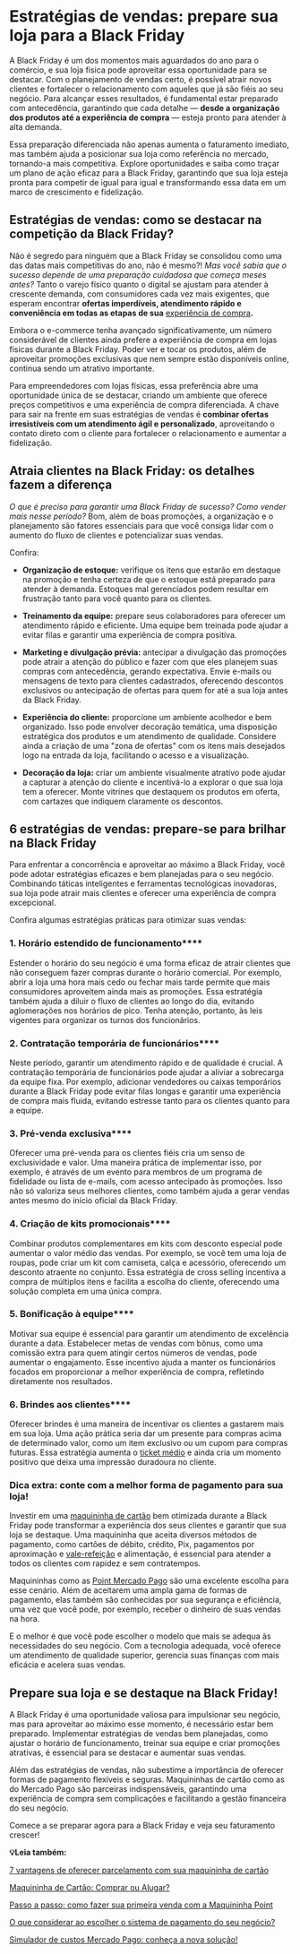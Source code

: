 # Estratégias de vendas: prepare sua loja para a Black Friday

A Black Friday é um dos momentos mais aguardados do ano para o comércio, e sua loja física pode aproveitar essa oportunidade para se destacar. Com o planejamento de vendas certo, é possível atrair novos clientes e fortalecer o relacionamento com aqueles que já são fiéis ao seu negócio. Para alcançar esses resultados, é fundamental estar preparado com antecedência, garantindo que cada detalhe — **desde a organização dos produtos até a experiência de compra** — esteja pronto para atender à alta demanda.

Essa preparação diferenciada não apenas aumenta o faturamento imediato, mas também ajuda a posicionar sua loja como referência no mercado, tornando-a mais competitiva. Explore oportunidades e saiba como traçar um plano de ação eficaz para a Black Friday, garantindo que sua loja esteja pronta para competir de igual para igual e transformando essa data em um marco de crescimento e fidelização.

## **Estratégias de vendas: como se destacar na competição da Black Friday?**

Não é segredo para ninguém que a Black Friday se consolidou como uma das datas mais competitivas do ano, não é mesmo?! *Mas você sabia que o sucesso depende de uma preparação cuidadosa que começa meses antes?* Tanto o varejo físico quanto o digital se ajustam para atender à crescente demanda, com consumidores cada vez mais exigentes, que esperam encontrar **ofertas imperdíveis, atendimento rápido e conveniência em todas as etapas de sua** [experiência de compra](https://meubolso.mercadopago.com.br/como-transformar-experiencia-de-compra-com-nfc)**.**

Embora o e-commerce tenha avançado significativamente, um número considerável de clientes ainda prefere a experiência de compra em lojas físicas durante a Black Friday. Poder ver e tocar os produtos, além de aproveitar promoções exclusivas que nem sempre estão disponíveis online, continua sendo um atrativo importante.

Para empreendedores com lojas físicas, essa preferência abre uma oportunidade única de se destacar, criando um ambiente que oferece preços competitivos e uma experiência de compra diferenciada. A chave para sair na frente em suas estratégias de vendas é **combinar ofertas irresistíveis com um atendimento ágil e personalizado**, aproveitando o contato direto com o cliente para fortalecer o relacionamento e aumentar a fidelização.

## **Atraia clientes na Black Friday: os detalhes fazem a diferença**

*O que é preciso para garantir uma Black Friday de sucesso? Como vender mais nesse período?* Bom, além de boas promoções, a organização e o planejamento são fatores essenciais para que você consiga lidar com o aumento do fluxo de clientes e potencializar suas vendas.

Confira:

- **Organização de estoque:** verifique os itens que estarão em destaque na promoção e tenha certeza de que o estoque está preparado para atender à demanda. Estoques mal gerenciados podem resultar em frustração tanto para você quanto para os clientes.

- **Treinamento da equipe:** prepare seus colaboradores para oferecer um atendimento rápido e eficiente. Uma equipe bem treinada pode ajudar a evitar filas e garantir uma experiência de compra positiva.

- **Marketing e divulgação prévia:** antecipar a divulgação das promoções pode atrair a atenção do público e fazer com que eles planejem suas compras com antecedência, gerando expectativa. Envie e-mails ou mensagens de texto para clientes cadastrados, oferecendo descontos exclusivos ou antecipação de ofertas para quem for até a sua loja antes da Black Friday.

- **Experiência do cliente:** proporcione um ambiente acolhedor e bem organizado. Isso pode envolver decoração temática, uma disposição estratégica dos produtos e um atendimento de qualidade. Considere ainda a criação de uma "zona de ofertas" com os itens mais desejados logo na entrada da loja, facilitando o acesso e a visualização. 

- **Decoração da loja:** criar um ambiente visualmente atrativo pode ajudar a capturar a atenção do cliente e incentivá-lo a explorar o que sua loja tem a oferecer. Monte vitrines que destaquem os produtos em oferta, com cartazes que indiquem claramente os descontos.

## 

## **6 estratégias de vendas: prepare-se para brilhar na Black Friday**

Para enfrentar a concorrência e aproveitar ao máximo a Black Friday, você pode adotar estratégias eficazes e bem planejadas para o seu negócio. Combinando táticas inteligentes e ferramentas tecnológicas inovadoras, sua loja pode atrair mais clientes e oferecer uma experiência de compra excepcional.

Confira algumas estratégias práticas para otimizar suas vendas:

### **1. Horário estendido de funcionamento******

Estender o horário do seu negócio é uma forma eficaz de atrair clientes que não conseguem fazer compras durante o horário comercial. Por exemplo, abrir a loja uma hora mais cedo ou fechar mais tarde permite que mais consumidores aproveitem ainda mais as promoções. Essa estratégia também ajuda a diluir o fluxo de clientes ao longo do dia, evitando aglomerações nos horários de pico. Tenha atenção, portanto, às leis vigentes para organizar os turnos dos funcionários.

### **2. Contratação temporária de funcionários******

Neste período, garantir um atendimento rápido e de qualidade é crucial. A contratação temporária de funcionários pode ajudar a aliviar a sobrecarga da equipe fixa. Por exemplo, adicionar vendedores ou caixas temporários durante a Black Friday pode evitar filas longas e garantir uma experiência de compra mais fluida, evitando estresse tanto para os clientes quanto para a equipe.

### **3. Pré-venda exclusiva******

Oferecer uma pré-venda para os clientes fiéis cria um senso de exclusividade e valor. Uma maneira prática de implementar isso, por exemplo, é através de um evento para membros de um programa de fidelidade ou lista de e-mails, com acesso antecipado às promoções. Isso não só valoriza seus melhores clientes, como também ajuda a gerar vendas antes mesmo do início oficial da Black Friday.

### **4. Criação de kits promocionais******

Combinar produtos complementares em kits com desconto especial pode aumentar o valor médio das vendas. Por exemplo, se você tem uma loja de roupas, pode criar um kit com camiseta, calça e acessório, oferecendo um desconto atraente no conjunto. Essa estratégia de cross selling incentiva a compra de múltiplos itens e facilita a escolha do cliente, oferecendo uma solução completa em uma única compra.

### **5. Bonificação à equipe******

Motivar sua equipe é essencial para garantir um atendimento de excelência durante a data. Estabelecer metas de vendas com bônus, como uma comissão extra para quem atingir certos números de vendas, pode aumentar o engajamento. Esse incentivo ajuda a manter os funcionários focados em proporcionar a melhor experiência de compra, refletindo diretamente nos resultados.

### **6. Brindes aos clientes******

Oferecer brindes é uma maneira de incentivar os clientes a gastarem mais em sua loja. Uma ação prática seria dar um presente para compras acima de determinado valor, como um item exclusivo ou um cupom para compras futuras. Essa estratégia aumenta o [ticket médio](https://meubolso.mercadopago.com.br/ticket-medio-troca-de-colecao) e ainda cria um momento positivo que deixa uma impressão duradoura no cliente.

### **Dica extra: conte com a melhor forma de pagamento para sua loja!**

Investir em uma [maquininha de cartão](https://meubolso.mercadopago.com.br/vantagens-de-adquirir-uma-maquininha-de-cartao-para-sua-loja) bem otimizada durante a Black Friday pode transformar a experiência dos seus clientes e garantir que sua loja se destaque. Uma maquininha que aceita diversos métodos de pagamento, como cartões de débito, crédito, Pix, pagamentos por aproximação e [vale-refeição](https://meubolso.mercadopago.com.br/como-aceitar-vale-refeicao-vr-na-point) e alimentação, é essencial para atender a todos os clientes com rapidez e sem contratempos.

Maquininhas como as [Point Mercado Pago](https://meubolso.mercadopago.com.br/perguntas-sobre-point-mercado-pago) são uma excelente escolha para esse cenário. Além de aceitarem uma ampla gama de formas de pagamento, elas também são conhecidas por sua segurança e eficiência, uma vez que você pode, por exemplo, receber o dinheiro de suas vendas na hora.

E o melhor é que você pode escolher o modelo que mais se adequa às necessidades do seu negócio. Com a tecnologia adequada, você oferece um atendimento de qualidade superior, gerencia suas finanças com mais eficácia e acelera suas vendas.

## **Prepare sua loja e se destaque na Black Friday!**

A Black Friday é uma oportunidade valiosa para impulsionar seu negócio, mas para aproveitar ao máximo esse momento, é necessário estar bem preparado. Implementar estratégias de vendas bem planejadas, como ajustar o horário de funcionamento, treinar sua equipe e criar promoções atrativas, é essencial para se destacar e aumentar suas vendas.

Além das estratégias de vendas, não subestime a importância de oferecer formas de pagamento flexíveis e seguras. Maquininhas de cartão como as do Mercado Pago são parceiras indispensáveis, garantindo uma experiência de compra sem complicações e facilitando a gestão financeira do seu negócio.

Comece a se preparar agora para a Black Friday e veja seu faturamento crescer!

**💡Leia também:**

[7 vantagens de oferecer parcelamento com sua maquininha de cartão](https://meubolso.mercadopago.com.br/parcelamento-com-sua-maquininha-de-cartao)

[Maquininha de Cartão: Comprar ou Alugar?](https://meubolso.mercadopago.com.br/maquininha-de-cartao)

[Passo a passo: como fazer sua primeira venda com a Maquininha Point](https://meubolso.mercadopago.com.br/passo-a-passo-como-fazer-sua-primeira-venda-com-a-maquininha-point)

[O que considerar ao escolher o sistema de pagamento do seu negócio?](https://meubolso.mercadopago.com.br/sistema-de-pagamento-do-negocio)

[Simulador de custos Mercado Pago: conheça a nova solução!](https://meubolso.mercadopago.com.br/simulador-de-custos-mercado-pago)